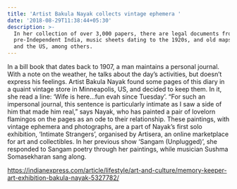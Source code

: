 ```yaml
---
title: 'Artist Bakula Nayak collects vintage ephemera '
date: '2018-08-29T11:38:44+05:30'
description: >-
  In her collection of over 3,000 papers, there are legal documents from
  pre-Independent India, music sheets dating to the 1920s, and old maps of India
  and the US, among others.
---
```

In a bill book that dates back to 1907, a man maintains a personal journal. With a note on the weather, he talks about the day’s activities, but doesn’t express his feelings. Artist Bakula Nayak found some pages of this diary in a quaint vintage store in Minneapolis, US, and decided to keep them. In it, she read a line: ‘Wife is here…fun evah since Tuesday’. “For such an impersonal journal, this sentence is particularly intimate as I saw a side of him that made him real,” says Nayak, who has painted a pair of lovelorn flamingos on the pages as an ode to their relationship. These paintings, with vintage ephemera and photographs, are a part of Nayak’s first solo exhibition, ‘Intimate Strangers’, organised by Artisera, an online marketplace for art and collectibles. In her previous show ‘Sangam (Unplugged)’, she responded to Sangam poetry through her paintings, while musician Sushma Somasekharan sang along.





<https://indianexpress.com/article/lifestyle/art-and-culture/memory-keeper-art-exhibition-bakula-nayak-5327782/>
